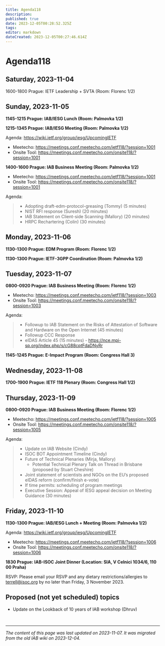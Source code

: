 ```yaml
---
title: Agenda118
description: 
published: true
date: 2023-12-05T00:28:52.325Z
tags: 
editor: markdown
dateCreated: 2023-12-05T00:27:46.614Z
---
```


# Agenda118

## Saturday, 2023-11-04

1600-1800 Prague: IETF Leadership + SVTA (Room: Florenc 1/2)

## Sunday, 2023-11-05

**1145-1215 Prague: IAB/IESG Lunch (Room: Palmovka 1/2)**

**1215-1345 Prague: IAB/IESG Meeting (Room: Palmovka 1/2)** 

Agenda: https://wiki.ietf.org/group/iesg/UpcomingIETF

* Meetecho: https://meetings.conf.meetecho.com/ietf118/?session=1001
* Onsite Tool: https://meetings.conf.meetecho.com/onsite118/?session=1001

**1400-1600 Prague: IAB Business Meeting (Room: Palmovka 1/2)** 

* Meetecho: https://meetings.conf.meetecho.com/ietf118/?session=1001
* Onsite Tool: https://meetings.conf.meetecho.com/onsite118/?session=1001

Agenda:

>   * Adopting draft-edm-protocol-greasing (Tommy) (5 minutes)
>   * NIST RFI response (Suresh) (20 minutes)
>   * IAB Statement on Client-side Scanning (Mallory) (20 minutes)
>   * HRPC Rechartering (Colin) (30 minutes)

## Monday, 2023-11-06

**1130-1300 Prague: EDM Program (Room: Florenc 1/2)**

**1130-1300 Prague: IETF-3GPP Coordination (Room: Palmovka 1/2)**

## Tuesday, 2023-11-07

**0800-0920 Prague: IAB Business Meeting (Room: Florenc 1/2)**

* Meetecho: https://meetings.conf.meetecho.com/ietf118/?session=1003
* Onsite Tool: https://meetings.conf.meetecho.com/onsite118/?session=1003

Agenda:
>   * Followup to IAB Statement on the Risks of Attestation of Software and Hardware on the Open Internet (45 minutes)
>   * Followup CCC Response
>   * eIDAS Article 45 (15 minutes) - https://nce.mpi-sp.org/index.php/s/cG88cptFdaDNyRr


**1145-1245 Prague: E-Impact Program (Room: Congress Hall 3)**

## Wednesday, 2023-11-08

**1700-1900 Prague: IETF 118 Plenary (Room: Congress Hall 1/2)**

## Thursday, 2023-11-09

**0800-0920 Prague: IAB Business Meeting (Room: Florenc 1/2)**

* Meetecho: https://meetings.conf.meetecho.com/ietf118/?session=1005
* Onsite Tool: https://meetings.conf.meetecho.com/onsite118/?session=1005

Agenda: 
>   * Update on IAB Website (Cindy)
>   * ISOC BOT Appointment Timeline (Cindy)
>   * Future of Technical Plenaries (Mirja, Mallory)
>     * Potential Technical Plenary Talk on Thread in Brisbane (proposed by Stuart Cheshire)
>   * Joint statement of scientists and NGOs on the EU’s proposed eIDAS reform (confirm/finish e-vote)
>   * If time permits: scheduling of program meetings
>   * Executive Session: Appeal of IESG appeal decision on Meeting Guidance (30 minutes)

## Friday, 2023-11-10

**1130-1300 Prague: IAB/IESG Lunch + Meeting (Room: Palmovka 1/2)** 

Agenda: https://wiki.ietf.org/group/iesg/UpcomingIETF

* Meetecho: https://meetings.conf.meetecho.com/ietf118/?session=1006
* Onsite Tool: https://meetings.conf.meetecho.com/onsite118/?session=1006

**1830 Prague: IAB-ISOC Joint Dinner (Location: SIA, V Celnici 1034/6, 110 00 Praha)**

RSVP: Please email your RSVP and any dietary restrictions/allergies to terrell@isoc.org by no later than Friday, 3 November 2023.

## Proposed (not yet scheduled) topics

* Update on the Lookback of 10 years of IAB workshop (Dhruv)


&nbsp;
&nbsp;
&nbsp;

---

*The content of this page was last updated on 2023-11-07. It was migrated from the old IAB wiki on 2023-12-04.*
